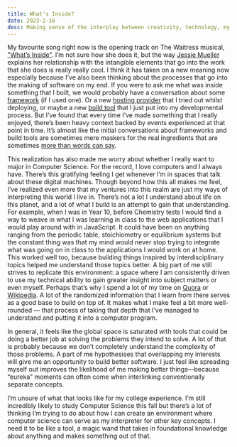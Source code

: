 ```yaml
---
title: What's Inside?
date: 2023-2-16
desc: Making sense of the interplay between creativity, technology, my life experiences, and how they shape the software I create.
---
```

My favourite song right now is the opening track on The Waitress musical, ["What’s Inside"](https://open.spotify.com/track/57y6Ioqgkt6Jk5kmj3CtIC?si=55b2bb924d134e60). I’m not sure how she does it, but the way [Jessie Mueller](https://en.wikipedia.org/wiki/Jessie_Mueller) explains her relationship with the intangible elements that go into the work that she does is really really cool. I think it has taken on a new meaning now especially because I’ve also been thinking about the processes that go into the making of software on my end. If you were to ask me what was inside something that I built, we would probably have a conversation about some [framework](https://www.codecademy.com/resources/blog/what-is-a-framework/) (if I used one). Or a new [hosting provider](https://support.google.com/domains/answer/3288265?hl=en) that I tried out whilst deploying, or maybe a new [build tool](https://stackoverflow.com/a/19516639) that I just put into my developmental process. But I’ve found that every time I’ve made something that I really enjoyed, there’s been heavy context backed by events experienced at that point in time. It’s almost like the initial conversations about frameworks and build tools are sometimes mere maskers for the real ingredients that are sometimes [more than words can say](https://genius.com/11787576).

This realization has also made me worry about whether I really want to major in Computer Science. For the record, I love computers and I always have. There’s this gratifying feeling I get whenever I’m in spaces that talk about these digital machines. Though beyond how this all makes me feel, I’ve realized even more that my ventures into this realm are just my ways of interpreting this world I live in. There’s not a lot I understand about life on this planet, and a lot of what I build is an attempt to gain that understanding. For example, when I was in Year 10, before Chemistry tests I would find a way to weave in what I was learning in class to the web applications that I would play around with in JavaScript. It could have been on anything ranging from the periodic table, stoichiometry or equilibrium systems but the constant thing was that my mind would never stop trying to integrate what was going on in class to the applications I would work on at home. This worked well too, because building things inspired by interdisciplinary topics helped me understand those topics better. A big part of me still strives to replicate this environment: a space where I am consistently driven to use my technical ability to gain greater insight into subject matters or even myself. Perhaps that’s why I spend a lot of my time on [Quora](https://www.quora.com/) or [Wikipedia](https://en.wikipedia.org/wiki/Main_Page). A lot of the randomized information that I learn from there serves as a good base to build on top of. It makes what I make feel a bit more well-rounded — that process of taking that depth that I’ve managed to understand and putting it into a computer program.

In general, it feels like the global space is saturated with tools that could be doing a better job at solving the problems they intend to solve. A lot of that is probably because we don’t completely understand the complexity of those problems. A part of me hypothesises that overlapping my interests will give me an opportunity to build better software. I just feel like spreading myself out improves the likelihood of me making better things—because “eureka” moments can often come when interlinking conventionally separate concepts.

I’m unsure of what that looks like for my college experience. I’m still incredibly likely to study Computer Science this fall but there’s a lot of thinking I’m trying to do about how I can create an environment where computer science can serve as my interpreter for other key concepts. I need it to be like a tool, a magic wand that takes in foundational knowledge about anything and makes something out of that.